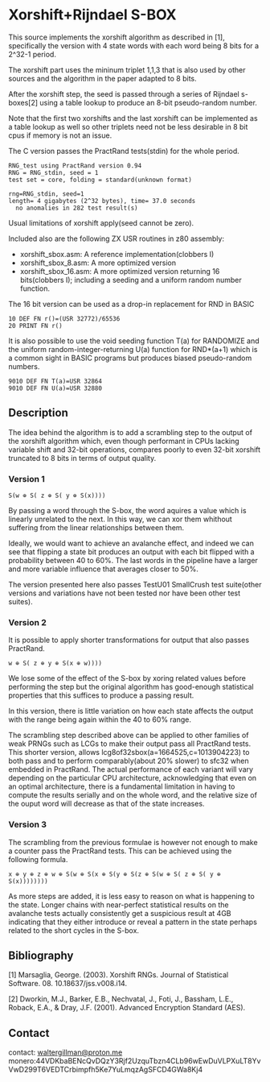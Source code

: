 # Xorshift+Rijndael S-BOX

This source implements the xorshift algorithm as described in [1], specifically the version with 4 state words with each word being 8 bits for a 2^32-1 period.

The xorshift part uses the mininum triplet 1,1,3 that is also used by other sources and the algorithm in the paper adapted to 8 bits.

After the xorshift step, the seed is passed through a series of Rijndael s-boxes[2] using a table lookup to produce an 8-bit pseudo-random number.

Note that the first two xorshifts and the last xorshift can be implemented as a table lookup as well so other triplets need not be less desirable in 8 bit cpus if memory is not an issue.

The C version passes the PractRand tests(stdin) for the whole period.

```
RNG_test using PractRand version 0.94
RNG = RNG_stdin, seed = 1
test set = core, folding = standard(unknown format)

rng=RNG_stdin, seed=1
length= 4 gigabytes (2^32 bytes), time= 37.0 seconds
  no anomalies in 282 test result(s)
```

Usual limitations of xorshift apply(seed cannot be zero).

Included also are the following ZX USR routines in z80 assembly:
* xorshift_sbox.asm: A reference implementation(clobbers I)
* xorshift_sbox_8.asm: A more optimized version 
* xorshift_sbox_16.asm: A more optimized version returning 16 bits(clobbers I); including a seeding and a uniform random number function.

The 16 bit version can be used as a drop-in replacement for RND in BASIC

```
10 DEF FN r()=(USR 32772)/65536
20 PRINT FN r()
```

It is also possible to use the void seeding function T(a) for RANDOMIZE and the uniform random-integer-returning U(a) function for RND*(a+1) which is a common sight in BASIC programs but produces biased pseudo-random numbers.

```
9010 DEF FN T(a)=USR 32864
9010 DEF FN U(a)=USR 32880
```

## Description

The idea behind the algorithm is to add a scrambling step to the output of the xorshift algorithm which, even though performant in CPUs lacking variable shift and 32-bit operations, compares poorly to even 32-bit xorshift truncated to 8 bits in terms of output quality.

### Version 1

```
S(w ⊕ S( z ⊕ S( y ⊕ S(x))))
```

By passing a word through the S-box, the word aquires a value which is linearly unrelated to the next. In this way, we can xor them whithout suffering from the linear relationships between them.

Ideally, we would want to achieve an avalanche effect, and indeed we can see that flipping a state bit produces an output with each bit flipped with a probability between 40 to 60%. The last words in the pipeline have a larger and more variable influence that averages closer to 50%.

The version presented here also passes TestU01 SmallCrush test suite(other versions and variations have not been tested nor have been other test suites).

### Version 2

It is possible to apply shorter transformations for output that also passes PractRand.

```
w ⊕ S( z ⊕ y ⊕ S(x ⊕ w))))
```

We lose some of the effect of the S-box by xoring related values before performing the step but the original algorithm has good-enough statistical properties that this suffices to produce a passing result.

In this version, there is little variation on how each state affects the output with the range being again within the 40 to 60% range.

The scrambling step described above can be applied to other families of weak PRNGs such as LCGs to make their output pass all PractRand tests. This shorter version, allows lcg8of32sbox(a=1664525,c=1013904223) to both pass and to perform comparably(about 20% slower) to sfc32 when embedded in PractRand.
The actual performance of each variant will vary depending on the particular CPU architecture, acknowledging that even on an optimal architecture, there is a fundamental limitation in having to compute the results serially and on the whole word, and the relative size of the ouput word will decrease as that of the state increases.

### Version 3

The scrambling from the previous formulae is however not enough to make a counter pass the PractRand tests. This can be achieved using the following formula.


```
x ⊕ y ⊕ z ⊕ w ⊕ S(w ⊕ S(x ⊕ S(y ⊕ S(z ⊕ S(w ⊕ S( z ⊕ S( y ⊕ S(x))))))))

```

As more steps are added, it is less easy to reason on what is happening to the state. Longer chains with near-perfect statistical results on the avalanche tests actually consistently get a suspicious result at 4GB indicating that they either introduce or reveal a pattern in the state perhaps related to the short cycles in the S-box.

## Bibliography

[1] Marsaglia, George. (2003). Xorshift RNGs. Journal of Statistical Software. 08. 10.18637/jss.v008.i14.

[2] Dworkin, M.J., Barker, E.B., Nechvatal, J., Foti, J., Bassham, L.E., Roback, E.A., & Dray, J.F. (2001). Advanced Encryption Standard (AES).

## Contact

contact: waltergillman@proton.me
monero:44VDKbaBENcQvDQzY3Rjf2UzquTbzn4CLb96wEwDuVLPXuLT8YvVwD299T6VEDTCrbimpfh5Ke7YuLmqzAgSFCD4GWa8Kj4

